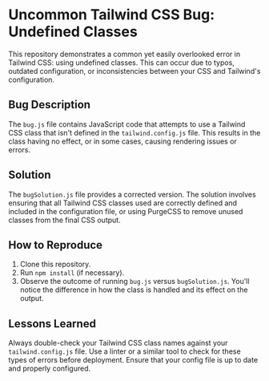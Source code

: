 # Uncommon Tailwind CSS Bug: Undefined Classes

This repository demonstrates a common yet easily overlooked error in Tailwind CSS: using undefined classes.  This can occur due to typos, outdated configuration, or inconsistencies between your CSS and Tailwind's configuration.

## Bug Description
The `bug.js` file contains JavaScript code that attempts to use a Tailwind CSS class that isn't defined in the `tailwind.config.js` file.  This results in the class having no effect, or in some cases, causing rendering issues or errors.

## Solution
The `bugSolution.js` file provides a corrected version. The solution involves ensuring that all Tailwind CSS classes used are correctly defined and included in the configuration file, or using PurgeCSS to remove unused classes from the final CSS output.

## How to Reproduce
1. Clone this repository.
2. Run `npm install` (if necessary).
3. Observe the outcome of running `bug.js` versus `bugSolution.js`. You'll notice the difference in how the class is handled and its effect on the output.

## Lessons Learned
Always double-check your Tailwind CSS class names against your `tailwind.config.js` file. Use a linter or a similar tool to check for these types of errors before deployment. Ensure that your config file is up to date and properly configured.
